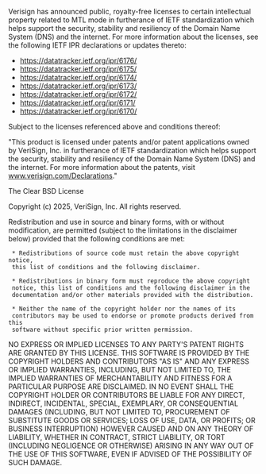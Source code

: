 Verisign has announced public, royalty-free licenses to certain intellectual property
related to MTL mode in furtherance of IETF standardization which helps support the
security, stability and resiliency of the Domain Name System (DNS) and the internet.
For more information about the licenses, see the following IETF IPR declarations or
updates thereto:

* https://datatracker.ietf.org/ipr/6176/
* https://datatracker.ietf.org/ipr/6175/
* https://datatracker.ietf.org/ipr/6174/
* https://datatracker.ietf.org/ipr/6173/
* https://datatracker.ietf.org/ipr/6172/
* https://datatracker.ietf.org/ipr/6171/
* https://datatracker.ietf.org/ipr/6170/

Subject to the licenses referenced above and conditions thereof:
 
"This product is licensed under patents and/or patent applications owned by VeriSign, Inc.
in furtherance of IETF standardization which helps support the security, stability and
resiliency of the Domain Name System (DNS) and the internet. For more information about the
patents, visit www.verisign.com/Declarations."


The Clear BSD License

Copyright (c) 2025, VeriSign, Inc.
All rights reserved.

Redistribution and use in source and binary forms, with or without
modification, are permitted (subject to the limitations in the disclaimer
below) provided that the following conditions are met:

     * Redistributions of source code must retain the above copyright notice,
     this list of conditions and the following disclaimer.

     * Redistributions in binary form must reproduce the above copyright
     notice, this list of conditions and the following disclaimer in the
     documentation and/or other materials provided with the distribution.

     * Neither the name of the copyright holder nor the names of its
     contributors may be used to endorse or promote products derived from this
     software without specific prior written permission.

NO EXPRESS OR IMPLIED LICENSES TO ANY PARTY'S PATENT RIGHTS ARE GRANTED BY
THIS LICENSE. THIS SOFTWARE IS PROVIDED BY THE COPYRIGHT HOLDERS AND
CONTRIBUTORS "AS IS" AND ANY EXPRESS OR IMPLIED WARRANTIES, INCLUDING, BUT NOT
LIMITED TO, THE IMPLIED WARRANTIES OF MERCHANTABILITY AND FITNESS FOR A
PARTICULAR PURPOSE ARE DISCLAIMED. IN NO EVENT SHALL THE COPYRIGHT HOLDER OR
CONTRIBUTORS BE LIABLE FOR ANY DIRECT, INDIRECT, INCIDENTAL, SPECIAL,
EXEMPLARY, OR CONSEQUENTIAL DAMAGES (INCLUDING, BUT NOT LIMITED TO,
PROCUREMENT OF SUBSTITUTE GOODS OR SERVICES; LOSS OF USE, DATA, OR PROFITS; OR
BUSINESS INTERRUPTION) HOWEVER CAUSED AND ON ANY THEORY OF LIABILITY, WHETHER
IN CONTRACT, STRICT LIABILITY, OR TORT (INCLUDING NEGLIGENCE OR OTHERWISE)
ARISING IN ANY WAY OUT OF THE USE OF THIS SOFTWARE, EVEN IF ADVISED OF THE
POSSIBILITY OF SUCH DAMAGE.
